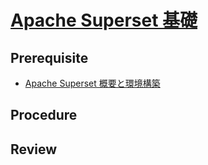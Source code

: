 # [Apache Superset 基礎](https://avinton.com/academy/apache-superset-basics/)
## Prerequisite
- [Apache Superset 概要と環境構築](../SettingUp/note.md)

## Procedure


## Review
